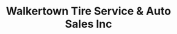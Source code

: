 ---
title: "Walkertown Tire Service & Auto Sales Inc"
url: /walkertown/walkertown-tire-service-and-auto-sales-inc/
shop: tyres
---